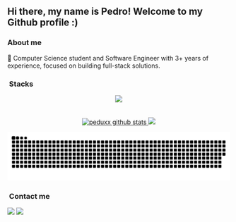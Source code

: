 ## Hi there, my name is Pedro! Welcome to my Github profile :)

### About me
 📌 Computer Science student and Software Engineer with 3+ years of experience, focused on building full-stack solutions.

<h3>&nbsp;Stacks</h3>

<p align="center">
  <a href="https://skillicons.dev">
    <img src="https://skillicons.dev/icons?i=cs,dotnet,js,ts,nodejs,postgres,mysql,mongo,redis,angular,react,docker,terraform,aws,azure&theme=dark" />
  </a>
</p>

<br/>

<div align="center" >
  <a href="https://github.com/Peduxx/">
    <img height="150em" src="https://github-readme-stats-sigma-five.vercel.app/api?username=peduxx&theme=radical" alt="peduxx github stats"/>
    <img height="150em" src="https://github-readme-stats-sigma-five.vercel.app/api/top-langs/?username=peduxx&hide=html&layout=compact&theme=radical" />
  </a>
</div>

<div align="center">
  
  ![Snake animation](https://github.com/Peduxx/Peduxx/blob/output/github-contribution-grid-snake-dark.svg)
  
</div>

<h3> &nbsp;Contact me</h3>

<p align="start">
  <img a href="https://www.linkedin.com/in/pedro-henrique-alves-das-neves/" src="https://skillicons.dev/icons?i=linkedin" /> <img a href="mailto:phalves944@gmail.com" src="https://skillicons.dev/icons?i=gmail" />
</p>
